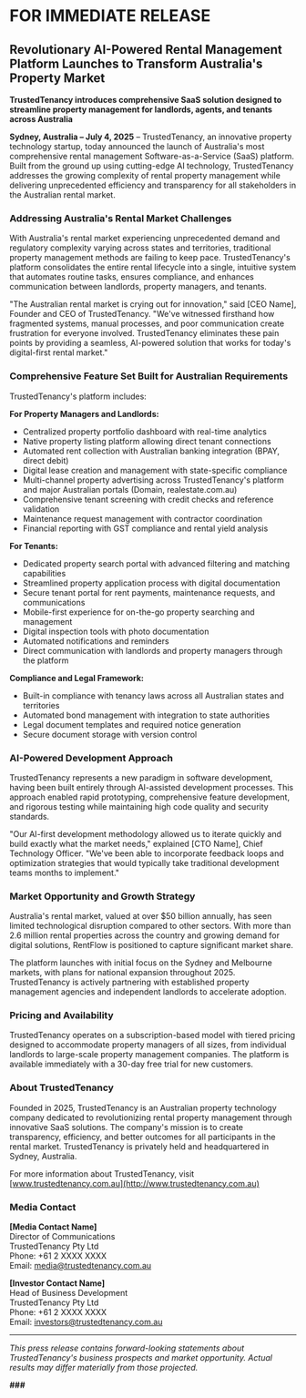 # FOR IMMEDIATE RELEASE

## Revolutionary AI-Powered Rental Management Platform Launches to Transform Australia's Property Market

**TrustedTenancy introduces comprehensive SaaS solution designed to streamline property management for landlords, agents, and tenants across Australia**

**Sydney, Australia – July 4, 2025** – TrustedTenancy, an innovative property technology startup, today announced the launch of Australia's most comprehensive rental management Software-as-a-Service (SaaS) platform. Built from the ground up using cutting-edge AI technology, TrustedTenancy addresses the growing complexity of rental property management while delivering unprecedented efficiency and transparency for all stakeholders in the Australian rental market.

### Addressing Australia's Rental Market Challenges

With Australia's rental market experiencing unprecedented demand and regulatory complexity varying across states and territories, traditional property management methods are failing to keep pace. TrustedTenancy's platform consolidates the entire rental lifecycle into a single, intuitive system that automates routine tasks, ensures compliance, and enhances communication between landlords, property managers, and tenants.

"The Australian rental market is crying out for innovation," said [CEO Name], Founder and CEO of TrustedTenancy. "We've witnessed firsthand how fragmented systems, manual processes, and poor communication create frustration for everyone involved. TrustedTenancy eliminates these pain points by providing a seamless, AI-powered solution that works for today's digital-first rental market."

### Comprehensive Feature Set Built for Australian Requirements

TrustedTenancy's platform includes:

**For Property Managers and Landlords:**
- Centralized property portfolio dashboard with real-time analytics
- Native property listing platform allowing direct tenant connections
- Automated rent collection with Australian banking integration (BPAY, direct debit)
- Digital lease creation and management with state-specific compliance
- Multi-channel property advertising across TrustedTenancy's platform and major Australian portals (Domain, realestate.com.au)
- Comprehensive tenant screening with credit checks and reference validation
- Maintenance request management with contractor coordination
- Financial reporting with GST compliance and rental yield analysis

**For Tenants:**
- Dedicated property search portal with advanced filtering and matching capabilities
- Streamlined property application process with digital documentation
- Secure tenant portal for rent payments, maintenance requests, and communications
- Mobile-first experience for on-the-go property searching and management
- Digital inspection tools with photo documentation
- Automated notifications and reminders
- Direct communication with landlords and property managers through the platform

**Compliance and Legal Framework:**
- Built-in compliance with tenancy laws across all Australian states and territories
- Automated bond management with integration to state authorities
- Legal document templates and required notice generation
- Secure document storage with version control

### AI-Powered Development Approach

TrustedTenancy represents a new paradigm in software development, having been built entirely through AI-assisted development processes. This approach enabled rapid prototyping, comprehensive feature development, and rigorous testing while maintaining high code quality and security standards.

"Our AI-first development methodology allowed us to iterate quickly and build exactly what the market needs," explained [CTO Name], Chief Technology Officer. "We've been able to incorporate feedback loops and optimization strategies that would typically take traditional development teams months to implement."

### Market Opportunity and Growth Strategy

Australia's rental market, valued at over $50 billion annually, has seen limited technological disruption compared to other sectors. With more than 2.6 million rental properties across the country and growing demand for digital solutions, RentFlow is positioned to capture significant market share.

The platform launches with initial focus on the Sydney and Melbourne markets, with plans for national expansion throughout 2025. TrustedTenancy is actively partnering with established property management agencies and independent landlords to accelerate adoption.

### Pricing and Availability

TrustedTenancy operates on a subscription-based model with tiered pricing designed to accommodate property managers of all sizes, from individual landlords to large-scale property management companies. The platform is available immediately with a 30-day free trial for new customers.

### About TrustedTenancy

Founded in 2025, TrustedTenancy is an Australian property technology company dedicated to revolutionizing rental property management through innovative SaaS solutions. The company's mission is to create transparency, efficiency, and better outcomes for all participants in the rental market. TrustedTenancy is privately held and headquartered in Sydney, Australia.

For more information about TrustedTenancy, visit [www.trustedtenancy.com.au](http://www.trustedtenancy.com.au)

### Media Contact

**[Media Contact Name]**  
Director of Communications  
TrustedTenancy Pty Ltd  
Phone: +61 2 XXXX XXXX  
Email: media@trustedtenancy.com.au

**[Investor Contact Name]**  
Head of Business Development  
TrustedTenancy Pty Ltd  
Phone: +61 2 XXXX XXXX  
Email: investors@trustedtenancy.com.au

---

*This press release contains forward-looking statements about TrustedTenancy's business prospects and market opportunity. Actual results may differ materially from those projected.*

**###**